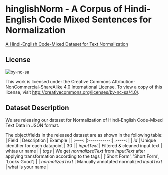 # hinglishNorm - A Corpus of Hindi-English Code Mixed Sentences for Normalization
[A Hindi-English Code-Mixed Dataset for Text Normalization](https://github.com/piyushmakhija5/hinglishNorm/tree/master/dataset) 

## License
![by-nc-sa](https://user-images.githubusercontent.com/6278238/83433933-2fd7c000-a457-11ea-956c-bfdb541cf41f.png)

This work is licensed under the Creative Commons Attribution-NonCommercial-ShareAlike 4.0 International License. To view a copy of this license, visit http://creativecommons.org/licenses/by-nc-sa/4.0/.


<!--
## Citing the corpus
If you use this corpus or its derivate resources for your research, kindly cite it as follows:
Piyush Makhija, Ankit Kumar, Anuj Gupta. "hinglishNorm - A Corpus of Hindi-English Code Mixed Sentences for Normalization" -->


## Dataset Description
We are releasing our dataset for Normalization of Hindi-English Code-Mixed Text Data in JSON format.

The object/fields in the released dataset are as shown in the following table:
| Field  | Description | Example |
| :----: |:-----------:| :-----: |
| *id*    | Unique identifier for each datapoint | 30 |
| *inputText*   | Filtered & cleaned input text | whtas ur name |
| *tags* | We get *normalizedText* from *inputText* after applying transformation according to the tags | ['Short Form', 'Short Form', 'Looks Good'] |
| *normalizedText* | Manually annotated normalized *inputText* | what is your name |
